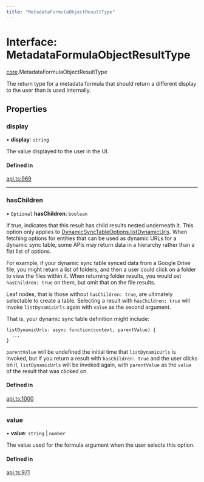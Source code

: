 ```yaml
---
title: "MetadataFormulaObjectResultType"
---
```

# Interface: MetadataFormulaObjectResultType

[core](../modules/core.md).MetadataFormulaObjectResultType

The return type for a metadata formula that should return a different display to the user
than is used internally.

## Properties

### display

• **display**: `string`

The value displayed to the user in the UI.

#### Defined in

[api.ts:969](https://github.com/coda/packs-sdk/blob/main/api.ts#L969)

___

### hasChildren

• `Optional` **hasChildren**: `boolean`

If true, indicates that this result has child results nested underneath it.
This option only applies to [DynamicSyncTableOptions.listDynamicUrls](core.DynamicSyncTableOptions.md#listdynamicurls).
When fetching options for entities that can be used as dynamic URLs for a dynamic sync table,
some APIs may return data in a hierarchy rather than a flat list of options.

For example, if your dynamic sync table synced data from a Google Drive file,
you might return a list of folders, and then a user could click on a folder
to view the files within it. When returning folder results, you would set
`hasChildren: true` on them, but omit that on the file results.

Leaf nodes, that is those without `hasChildren: true`, are ultimately selectable
to create a table. Selecting a result with `hasChildren: true` will invoke
`listDynamicUrls` again with `value` as the second argument.

That is, your dynamic sync table definition might include:

```
listDynamicUrls: async function(context, parentValue) {
  ...
}
```

`parentValue` will be undefined the initial time that `listDynamicUrls`
is invoked, but if you return a result with `hasChildren: true` and the user
clicks on it, `listDynamicUrls` will be invoked again, with `parentValue`
as the `value` of the result that was clicked on.

#### Defined in

[api.ts:1000](https://github.com/coda/packs-sdk/blob/main/api.ts#L1000)

___

### value

• **value**: `string` \| `number`

The value used for the formula argument when the user selects this option.

#### Defined in

[api.ts:971](https://github.com/coda/packs-sdk/blob/main/api.ts#L971)
